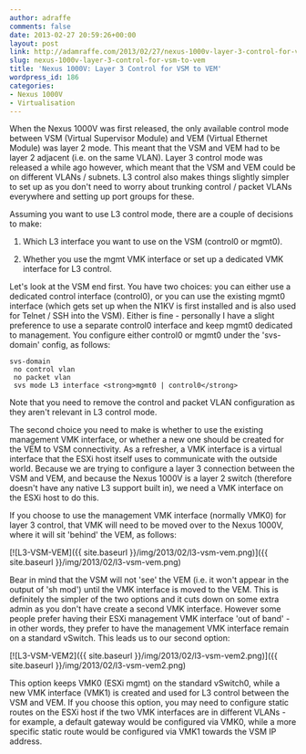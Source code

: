 ```yaml
---
author: adraffe
comments: false
date: 2013-02-27 20:59:26+00:00
layout: post
link: http://adamraffe.com/2013/02/27/nexus-1000v-layer-3-control-for-vsm-to-vem/
slug: nexus-1000v-layer-3-control-for-vsm-to-vem
title: 'Nexus 1000V: Layer 3 Control for VSM to VEM'
wordpress_id: 186
categories:
- Nexus 1000V
- Virtualisation
---
```


When the Nexus 1000V was first released, the only available control mode between VSM (Virtual Supervisor Module) and VEM (Virtual Ethernet Module) was layer 2 mode. This meant that the VSM and VEM had to be layer 2 adjacent (i.e. on the same VLAN). Layer 3 control mode was released a while ago however, which meant that the VSM and VEM could be on different VLANs / subnets. L3 control also makes things slightly simpler to set up as you don't need to worry about trunking control / packet VLANs everywhere and setting up port groups for these.

Assuming you want to use L3 control mode, there are a couple of decisions to make:<!-- more -->



	
  1. Which L3 interface you want to use on the VSM (control0 or mgmt0).

	
  2. Whether you use the mgmt VMK interface or set up a dedicated VMK interface for L3 control.


Let's look at the VSM end first. You have two choices: you can either use a dedicated control interface (control0), or you can use the existing mgmt0 interface (which gets set up when the N1KV is first installed and is also used for Telnet / SSH into the VSM). Either is fine - personally I have a slight preference to use a separate control0 interface and keep mgmt0 dedicated to management. You configure either control0 or mgmt0 under the 'svs-domain' config, as follows:

    
    svs-domain
     no control vlan
     no packet vlan
     svs mode L3 interface <strong>mgmt0 | control0</strong>


Note that you need to remove the control and packet VLAN configuration as they aren't relevant in L3 control mode.

The second choice you need to make is whether to use the existing management VMK interface, or whether a new one should be created for the VEM to VSM connectivity. As a refresher, a VMK interface is a virtual interface that the ESXi host itself uses to communicate with the outside world. Because we are trying to configure a layer 3 connection between the VSM and VEM, and because the Nexus 1000V is a layer 2 switch (therefore doesn't have any native L3 support built in), we need a VMK interface on the ESXi host to do this.

If you choose to use the management VMK interface (normally VMK0) for layer 3 control, that VMK will need to be moved over to the Nexus 1000V, where it will sit 'behind' the VEM, as follows:

[![L3-VSM-VEM]({{ site.baseurl }}/img/2013/02/l3-vsm-vem.png)]({{ site.baseurl }}/img/2013/02/l3-vsm-vem.png)

Bear in mind that the VSM will not 'see' the VEM (i.e. it won't appear in the output of 'sh mod') until the VMK interface is moved to the VEM. This is definitely the simpler of the two options and it cuts down on some extra admin as you don't have create a second VMK interface. However some people prefer having their ESXi management VMK interface 'out of band' - in other words, they prefer to have the management VMK interface remain on a standard vSwitch. This leads us to our second option:

[![L3-VSM-VEM2]({{ site.baseurl }}/img/2013/02/l3-vsm-vem2.png)]({{ site.baseurl }}/img/2013/02/l3-vsm-vem2.png)

This option keeps VMK0 (ESXi mgmt) on the standard vSwitch0, while a new VMK interface (VMK1) is created and used for L3 control between the VSM and VEM. If you choose this option, you may need to configure static routes on the ESXi host if the two VMK interfaces are in different VLANs - for example, a default gateway would be configured via VMK0, while a more specific static route would be configured via VMK1 towards the VSM IP address.
